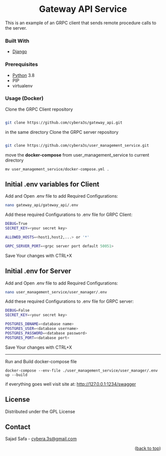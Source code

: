 <div>
    <h1 align="center">Gateway API Service</h1>

<p>
This is an example of an GRPC client that sends remote procedure calls to the server.
</p>
</div>

### Built With
 * [Django](https://www.djangoproject.com/)
 
### Prerequisites


* [Python](https://www.python.org/) 3.8
* PIP
* virtualenv 
  

### Usage (Docker)

Clone the GRPC Client repository

   ```sh

  git clone https://github.com/cybera3s/gateway_api.git

   ```

in the same directory Clone the GRPC server repository

   ```sh

  git clone https://github.com/cybera3s/user_management_service.git

   ```


move the <b>docker-compose</b> from user_management_service to current directory 

    mv user_management_service/docker-compose.yml .


<h2>Initial .env variables for Client</h2>

Add and Open .env file to add Required Configurations:
```sh
nano gateway_api/gateway_api/.env
   ```
Add these required Configurations to .env file for GRPC Client:
```sh
DEBUG=True
SECRET_KEY=<your secret key>

ALLOWED_HOSTS=<host1,host2,...> or '*'

GRPC_SERVER_PORT=<grpc server port default 50051>
   ```
Save Your changes with CTRL+X 


<h2>Initial .env for Server</h2>

Add and Open .env file to add Required Configurations:
```sh
nano user_management_service/user_manager/.env
   ```
Add these required Configurations to .env file for GRPC server:
```sh
DEBUG=False
SECRET_KEY=<your secret key>

POSTGRES_DBNAME=<database name>
POSTGRES_USER=<database username>
POSTGRES_PASSWORD=<database password>
POSTGRES_PORT=<database port>
   ```
Save Your changes with CTRL+X 
<hr>
Run and Build docker-compose file

    docker-compose --env-file ./user_management_service/user_manager/.env up --build 

if everything goes well visit site at: http://127.0.0.1:1234/swagger


## License

Distributed under the GPL License




<!-- CONTACT -->

## Contact

Sajad Safa - cybera.3s@gmail.com


<p align="right">(<a href="#top">back to top</a>)</p>